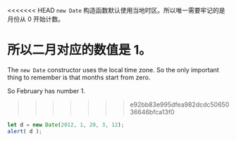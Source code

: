 <<<<<<< HEAD
`new Date` 构造函数默认使用当地时区。所以唯一需要牢记的是月份从 0 开始计数。

所以二月对应的数值是 1。
=======
The `new Date` constructor uses the local time zone. So the only important thing to remember is that months start from zero.

So February has number 1.
>>>>>>> e92bb83e995dfea982dcdc5065036646bfca13f0

```js run
let d = new Date(2012, 1, 20, 3, 12);
alert( d );
```
